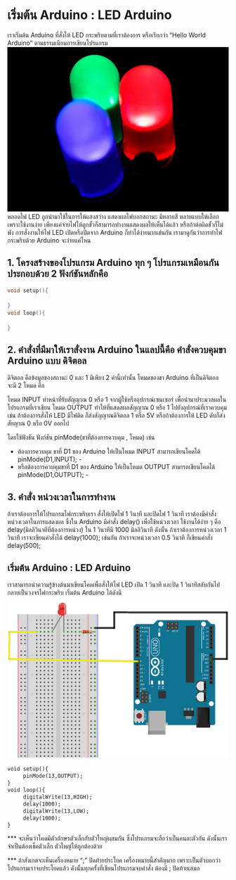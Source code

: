 # เริ่มต้น Arduino : LED Arduino
เราเริ่มต้น Arduino ที่สั่งให้ LED กระพริบตามที่เราต้องการ หรือเรียกว่า “Hello World Arduino” ตามธรรมเนียมการเขียนโปรแกรม
![RBG-LED](img/RBG-LED.jpg)
หลอดไฟ LED ถูกนำมาใช้ในการให้แสงสว่าง แสดงผลไฟบอกสถานะ มีหลายสี หลายแบบให้เลือก เพราะใช้งานง่าย เพียงแค่จ่ายไฟให้ถูกขั้วก็สามารถทำงานแสดงผลให้เห็นได้แล้ว หรือถ้าต่อผิดขั้วก็ไม่พัง
การสั่งงานให้ไฟ LED เปิดหรือปิดจาก Arduino ก็ทำได้ง่ายมากเช่นกัน เรามาดูกันว่าการทำไฟกระพริบด้วย Arduino จะง่ายแค่ไหน

## 1. โครงสร้างของโปรแกรม Arduino ทุก ๆ โปรแกรมเหมือนกัน ประกอบด้วย 2 ฟังก์ชันหลักคือ

```cpp
void setup(){
 
}
void loop(){

}
```

## 2. คำสั่งที่มีมาให้เราสั่งงาน Arduino ในแลปนี้คือ คำสั่งควบคุมขา Arduino แบบ ดิจิตอล
ดิจิตอล คือข้อมูลของสถานะ 0 และ 1 มีเพียง 2 ค่านี้เท่านั้น
โหมดของขา Arduino ที่เป็นดิจิตอล จะมี 2 โหมด คือ

 โหมด INPUT ทำหน้าที่รับสัญญาณ 0 หรือ 1 จากผู้ใช้หรืออุปกรณ์เซนเซอร์ เพื่อนำมาประมวลผลในโปรแกรมที่เราเขียน
 โหมด OUTPUT  ทำให้ที่แสดลผลสัญญาณ 0 หรือ 1 ไปยังอุปกรณ์ที่เราควบคุม เช่น ถ้าต้องการสั่งให้ LED มีไฟติด ก็ส่งสัญญาณดิจิตอล 1 หรือ 5V หรือถ้าต้องการให้ LED ดับก็ส่งสัยญาณ 0 หรือ 0V ออกไป
  
โดยใช้ฟังชัน
 ฟังก์ชัน pinMode(ขาที่ต้องการควบคุม , โหมด) เช่น 
  - ต้องการควบคุม ขาที่ D1 ของ Arduino ให้เป็นโหมด INPUT  สามารถเขียนโคดได้ pinMode(D1,INPUT); -
  - หรือต้องการควบคุมขาที่ D1 ของ Arduino ให้เป็นโหมด OUTPUT สามารถเขียนโคดได้ pinMode(D1,OUTPUT); -
  
## 3. คำสั่ง หน่วงเวลาในการทำงาน
ถ้าเราต้องการให้โปรแกรมไฟกระพริบเรา สั่งให้เปิดไฟ 1 วินาที และปิดไฟ 1 วินาที เราต้องมีคำสั่งหน่วงเวลาในการแสดงผล ซึ่งใน Arduino มีคำสั่ง delay() เพื่อใช้หน่วงเวลา ใช้งานได้ง่าย ๆ คือ
    delay(มิลลิวินาทีที่ต้องการหน่วง) ใน 1 วินาทีมี 1000 มิลลิวินาที ดังนั้น ถ้าเราต้องการหน่วงเวลา 1 วินาที เราจะเขียนคำสั่งได้ delay(1000);
    เช่นกัน ถ้าเราจะหน่วงเวลา 0.5 วินาที ก็เขียนคำสั่ง delay(500); 
  
## เริ่มต้น Arduino : LED Arduino
เราสามารถนำความรู้ข้างต้นมาเขียนโคดเพื่อสั่งให้ไฟ LED เปิด 1 วินาที และปิด 1 วินาทีสลับกันไป กลายเป็นวงจรไฟกระพริบ เริ่มต้น Arduino ได้ดังนี

![Hardware-Setup](img/Hardware-Setup.png)

```
void setup(){
     pinMode(13,OUTPUT);
}
void loop(){
     digitalWrite(13,HIGH);
     delay(1000);
     digitalWrite(13,LOW);
     delay(1000);
}
```

*** จะเห็นว่าโคดมีตัวอักษรตัวเล็กกับตัวใหญ่ผสมกัน ซึ่งโปรแกรมจะถือว่าเป็นคนละตัวกัน ดังนั้นเราจำเป็นต้องเช็คตัวเล็ก ตัวใหญ่ให้ถูกต้องด้วย

*** ถ้าสังเกตจะเห็นเครื่องหมาย “;” ปิดท้ายประโยค เครื่องหมายนี้สำคัญมาก เพราะเป็นตัวบอกว่าโปรแกรมเราจบประโยคแล้ว ดังนั้นทุกครั้งที่เขียนโปรแกรมจบคำสั่ง ต้องมี ; ปิดท้ายเสมอ
